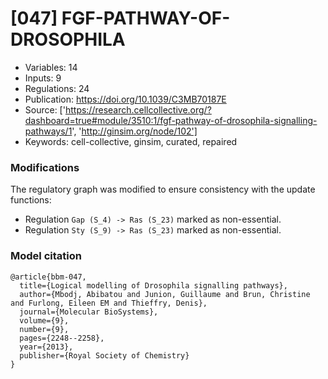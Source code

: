 # \[047\] FGF-PATHWAY-OF-DROSOPHILA

 - Variables: 14
 - Inputs: 9
 - Regulations: 24
 - Publication: https://doi.org/10.1039/C3MB70187E
 - Source: ['https://research.cellcollective.org/?dashboard=true#module/3510:1/fgf-pathway-of-drosophila-signalling-pathways/1', 'http://ginsim.org/node/102']
 - Keywords: cell-collective, ginsim, curated, repaired


### Modifications

The regulatory graph was modified to ensure consistency with the update functions: 

 - Regulation `Gap (S_4) -> Ras (S_23)` marked as non-essential.
 - Regulation `Sty (S_9) -> Ras (S_23)` marked as non-essential.

### Model citation

```
@article{bbm-047,
  title={Logical modelling of Drosophila signalling pathways},
  author={Mbodj, Abibatou and Junion, Guillaume and Brun, Christine and Furlong, Eileen EM and Thieffry, Denis},
  journal={Molecular BioSystems},
  volume={9},
  number={9},
  pages={2248--2258},
  year={2013},
  publisher={Royal Society of Chemistry}
}
```

